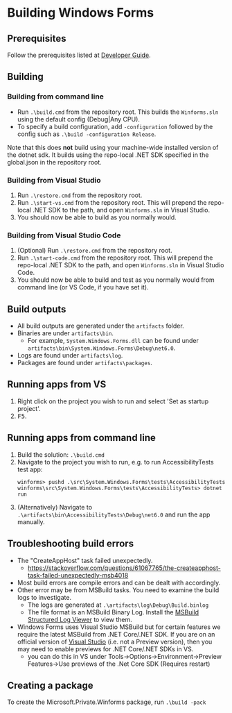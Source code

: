 # Building Windows Forms

## Prerequisites

Follow the prerequisites listed at [Developer Guide](developer-guide.md).

## Building

### Building from command line

* Run `.\build.cmd` from the repository root. This builds the `Winforms.sln` using the default config (Debug|Any CPU).
* To specify a build configuration, add `-configuration` followed by the config such as `.\build -configuration Release`.

Note that this does **not** build using your machine-wide installed version of the dotnet sdk. It builds using the repo-local .NET SDK specified in the global.json in the repository root.

### Building from Visual Studio

1. Run `.\restore.cmd` from the repository root.
1. Run `.\start-vs.cmd` from the repository root. This will prepend the repo-local .NET SDK to the path, and open `Winforms.sln` in Visual Studio.
1. You should now be able to build as you normally would.

### Building from Visual Studio Code

1. (Optional) Run `.\restore.cmd` from the repository root.
1. Run `.\start-code.cmd` from the repository root. This will prepend the repo-local .NET SDK to the path, and open `Winforms.sln` in Visual Studio Code.
1. You should now be able to build and test as you normally would from command line (or VS Code, if you have set it).

## Build outputs

* All build outputs are generated under the `artifacts` folder.
* Binaries are under `artifacts\bin`.
  * For example, `System.Windows.Forms.dll` can be found under `artifacts\bin\System.Windows.Forms\Debug\net6.0`.
* Logs are found under `artifacts\log`.
* Packages are found under `artifacts\packages`.

## Running apps from VS

1. Right click on the project you wish to run and select 'Set as startup project'.
2. <kbd>F5</kbd>.

## Running apps from command line

1. Build the solution: `.\build.cmd`
2. Navigate to the project you wish to run, e.g. to run AccessibilityTests test app:
    ```
    winforms> pushd .\src\System.Windows.Forms\tests\AccessibilityTests
    winforms\src\System.Windows.Forms\tests\AccessibilityTests> dotnet run
    ```
3. (Alternatively) Navigate to `.\artifacts\bin\AccessibilityTests\Debug\net6.0` and run the app manually.

## Troubleshooting build errors

* The "CreateAppHost" task failed unexpectedly.
    * https://stackoverflow.com/questions/61067765/the-createapphost-task-failed-unexpectedly-msb4018
* Most build errors are compile errors and can be dealt with accordingly.
* Other error may be from MSBuild tasks. You need to examine the build logs to investigate.
  * The logs are generated at `.\artifacts\log\Debug\Build.binlog`
  * The file format is an MSBuild Binary Log. Install the [MSBuild Structured Log Viewer][msbuild-log-viewer] to view them.
* Windows Forms uses Visual Studio MSBuild but for certain features we require the latest MSBuild from .NET Core/.NET SDK. If you are on an official version of [Visual Studio][VS-download] (i.e. not a Preview version), then you may need to enable previews for .NET Core/.NET SDKs in VS.
  * you can do this in VS under Tools->Options->Environment->Preview Features->Use previews of the .Net Core SDK (Requires restart)

## Creating a package

To create the Microsoft.Private.Winforms package, run `.\build -pack`

[comment]: <> (URI Links)

[corefx-windows-instructions]: https://github.com/dotnet/corefx/blob/master/Documentation/building/windows-instructions.md
[latest-core-build]: https://github.com/dotnet/core/blob/master/daily-builds.md
[msbuild-log-viewer]: https://msbuildlog.com/
[VS-download]: https://visualstudio.microsoft.com/downloads/
